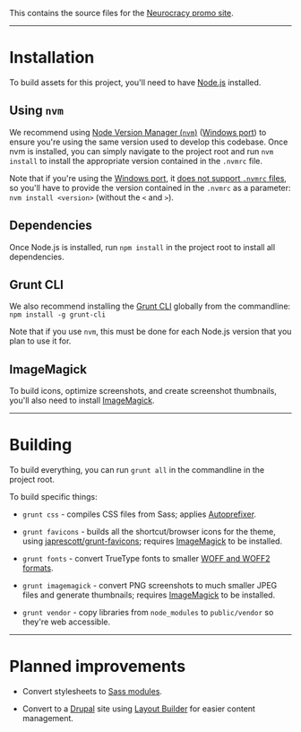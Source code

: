 This contains the source files for the [Neurocracy promo site](https://neurocracy.site/).

-----------------

# Installation

To build assets for this project, you'll need to have
[Node.js](https://nodejs.org/) installed.

## Using ```nvm```

We recommend using [Node Version Manager
(```nvm```)](https://github.com/nvm-sh/nvm) ([Windows
port](https://github.com/coreybutler/nvm-windows)) to ensure you're using the
same version used to develop this codebase. Once nvm is installed, you can
simply navigate to the project root and run ```nvm install``` to install the
appropriate version contained in the ```.nvmrc``` file.

Note that if you're using the [Windows
port](https://github.com/coreybutler/nvm-windows), it [does not support
```.nvmrc```
files](https://github.com/coreybutler/nvm-windows/wiki/Common-Issues#why-isnt-nvmrc-supported-why-arent-some-nvm-for-macoslinux-features-supported),
so you'll have to provide the version contained in the ```.nvmrc``` as a
parameter: ```nvm install <version>``` (without the ```<``` and ```>```).

## Dependencies

Once Node.js is installed, run ```npm install``` in the project root to install
all dependencies.

## Grunt CLI

We also recommend installing the [Grunt
CLI](https://gruntjs.com/getting-started) globally from the commandline:
```npm install -g grunt-cli```

Note that if you use ```nvm```, this must be done for each Node.js version that
you plan to use it for.

## ImageMagick

To build icons, optimize screenshots, and create screenshot thumbnails, you'll
also need to install [ImageMagick](https://imagemagick.org/).

-----------------

# Building

To build everything, you can run ```grunt all``` in the commandline in the
project root.

To build specific things:

* ```grunt css``` - compiles CSS files from Sass; applies [Autoprefixer](https://github.com/postcss/autoprefixer).

* ```grunt favicons``` - builds all the shortcut/browser icons for the theme, using [japrescott/grunt-favicons](https://github.com/japrescott/grunt-favicons); requires [ImageMagick](https://imagemagick.org/) to be installed.

* ```grunt fonts``` - convert TrueType fonts to smaller [WOFF and WOFF2 formats](https://developer.mozilla.org/en-US/docs/Web/Guide/WOFF).

* ```grunt imagemagick``` - convert PNG screenshots to much smaller JPEG files and generate thumbnails; requires [ImageMagick](https://imagemagick.org/) to be installed.

* ```grunt vendor``` - copy libraries from ```node_modules``` to ```public/vendor``` so they're web accessible.

-----------------

# Planned improvements

* Convert stylesheets to [Sass modules](https://sass-lang.com/documentation/modules).

* Convert to a [Drupal](https://www.drupal.org/) site using [Layout Builder](https://www.drupal.org/docs/8/core/modules/layout-builder) for easier content management.
